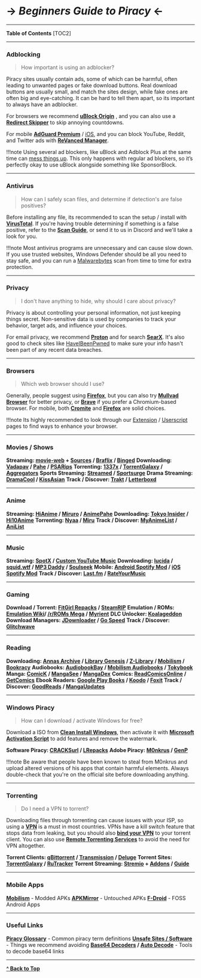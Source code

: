 # -> ***Beginners Guide to Piracy*** <-




***
**Table of Contents**
[TOC2]

***

### Adblocking

> How important is using an adblocker?

Piracy sites usually contain ads, some of which can be harmful, often leading to unwanted pages or fake download buttons. Real download buttons are usually small, and match the sites design, while fake ones are often big and eye-catching. It can be hard to tell them apart, so its important to always have an adblocker.

For browsers we recommend **[uBlock Origin](https://github.com/gorhill/uBlock#installation)** , and you can also use a **[Redirect Skipper](https://fmhy.net/adblockvpnguide#redirect-bypass)** to skip annoying countdowns. 

For mobile **[AdGuard Premium](https://rentry.co/FMHYBase64#adguard-premium)** / [iOS](https://rentry.co/FMHYBase64#adguard-pro-ios), and you can block YouTube, Reddit, and Twitter ads with **[ReVanced Manager](https://github.com/revanced/revanced-manager)**.

!!!note Using several ad blockers, like uBlock and Adblock Plus at the same time can [mess things up](https://twitter.com/gorhill/status/1033706103782170625). This only happens with regular ad blockers, so it’s perfectly okay to use uBlock alongside something like SponsorBlock.

***

### Antivirus

> How can I safely scan files, and determine if detection's are false positives?

Before installing any file, its recommended to scan the setup / install with **[VirusTotal](https://www.virustotal.com/)**. If you're having trouble determining if something is a false positive, refer to the **[Scan Guide](https://rentry.co/VTGuide)**, or send it to us in Discord and we'll take a look for you.

!!!note Most antivirus programs are unnecessary and can cause slow down. If you use trusted websites, Windows Defender should be all you need to stay safe, and you can run a [Malwarebytes](https://www.malwarebytes.com/) scan from time to time for extra protection.

***

### Privacy 

> I don't have anything to hide, why should I care about privacy?

Privacy is about controlling your personal information, not just keeping things secret. Non-sensitive data is used by companies to track your behavior, target ads, and influence your choices. 

For email privacy, we recommend **[Proton](https://proton.me/mail)** and for search **[SearX](https://searx.fmhy.net/)**. It's also good to check sites like [HaveIBeenPwned](https://haveibeenpwned.com/Passwords) to make sure your info hasn't been part of any recent data breaches.

***

### Browsers

> Which web browser should I use?

Generally, people suggest using  **[Firefox](https://www.mozilla.org/en-US/firefox/new/)**, but you can also try **[Mullvad Browser](https://mullvad.net/en/browser)** for better privacy, or **[Brave](https://brave.com/)** if you prefer a Chromium-based browser. For mobile, both **[Cromite](https://github.com/uazo/cromite)** and **[Firefox](https://www.mozilla.org/en-US/firefox/browsers/mobile/android/)** are solid choices.


!!!note Its highly recommended to look through our [Extension](https://www.reddit.com/r/FREEMEDIAHECKYEAH/wiki/internet-tools#wiki_.25B7_browser_extensions) / [Userscript](https://www.reddit.com/r/FREEMEDIAHECKYEAH/wiki/internet-tools#wiki_.25B7_userscripts) pages to find ways to enhance your browser.

***

### Movies / Shows

**Streaming: [movie-web](https://erynith.github.io/movie-web-instances/) + [Sources](https://pastebin.com/w8Brq2UA) / [Braflix](https://www.braflix.ru/) / [Binged](https://binged.to/)**
**Downloading:  [Vadapav](https://rentry.co/FMHYBase64#vadapav) / [Pahe](https://pahe.ink/) / [PSARips](https://psa.wf/)**
**Torrenting: [1337x](https://1337x.to/movie-library/1/) / [TorrentGalaxy](https://torrentgalaxy.to/torrents.php?parent_cat=Movies) / [Aggregators](https://www.reddit.com/r/FREEMEDIAHECKYEAH/wiki/torrent/#wiki_.25B7_aggregators)**
**Sports Streaming: [Streamed](https://streamed.su/) / [Sportsurge](https://v2.sportsurge.net/home4/)**
**Drama Streaming: [DramaCool](https://asianc.to/) / [KissAsian](https://kissasian.video/)**
**Track / Discover: [Trakt](https://trakt.tv/) / [Letterboxd](https://letterboxd.com/)**

***

### Anime 

**Streaming: [HiAnime](https://hianime.to/) / [Miruro](https://www.miruro.com/) / [AnimePahe](https://animepahe.ru/)**
**Downloading: [Tokyo Insider](https://www.tokyoinsider.com/) / [Hi10Anime](https://hi10anime.com/)**
**Torrenting: [Nyaa](https://nyaa.si/) / [Miru](https://miru.watch/)**
**Track / Discover: [MyAnimeList](https://myanimelist.net/) / [AniList](https://anilist.co/)**

***

### Music

**Streaming: [SpotX](https://open.spotify.com/) / [Custom YouTube Music](https://th-ch.github.io/youtube-music/)**
**Downloading: [lucida](https://lucida.to/) / [squid.wtf](https://deezer.squid.wtf/) / [MP3 Daddy](https://mp3-daddy.com/) / [Soulseek](https://slsknet.org/)**
**Mobile: [Android Spotify Mod](https://rentry.co/FMHYBase64#modded-spotify-apk) / [iOS Spotify Mod](https://rentry.co/FMHYBase64#spotify)** 
**Track / Discover: [Last.fm](https://www.last.fm/home) / [RateYourMusic](https://rateyourmusic.com/)**

***

### Gaming

**Download / Torrent: [FitGirl Repacks](https://fitgirl-repacks.site/) / [SteamRIP](https://steamrip.com/)**
**Emulation / ROMs: [Emulation Wiki](https://emulation.gametechwiki.com/index.php/Main_Page)/ [/r/ROMs Mega](https://r-roms.github.io/) / [Myrient](https://myrient.erista.me/)**
**DLC Unlocker: [Koalageddon](https://github.com/acidicoala/Koalageddon/)** 
**Download Managers: [JDownloader](https://jdownloader.org/jdownloader2) / [Go Speed](https://gopeed.com/)**
**Track / Discover: [Glitchwave](https://glitchwave.com/)**

***

### Reading

**Downloading: [Annas Archive](https://annas-archive.org/) / [Library Genesis](https://libgen.rs/) / [Z-Library](https://singlelogin.re/) / [Mobilism](https://forum.mobilism.org) / [Bookracy](https://bookracy.ru)**
**Audiobooks: [AudiobookBay](https://audiobookbay.lu/) / [Mobilism Audiobooks](https://forum.mobilism.org/viewforum.php?f=124) / [Tokybook](https://tokybook.com/)**
**Manga: [ComicK](https://comick.io/) / [MangaSee](https://mangasee123.com/) / [MangaDex](https://mangadex.org/)**
**Comics: [ReadComicsOnline](https://readcomiconline.li/) / [GetComics](https://getcomics.org/)**
**Ebook Readers: [Google Play Books](https://play.google.com/books) / [Koodo](https://www.koodoreader.com/) / [Foxit](https://www.foxit.com/pdf-reader/)**
**Track / Discover: [GoodReads](https://www.goodreads.com/) / [MangaUpdates](https://www.mangaupdates.com/)**

***

### Windows Piracy

> How can I download / activate Windows for free?

Download a ISO from **[Clean Install Windows](https://massgrave.dev/genuine-installation-media)**, then activate it with **[Microsoft Activation Script](https://massgrave.dev/#Method-1---PowerShell)** to add features and remove the watermark.

**Software Piracy: [CRACKSurl](https://cracksurl.com/) / [LRepacks](https://lrepacks.net/)**
**Adobe Piracy: [M0nkrus](https://w14.monkrus.ws/) / [GenP](https://www.reddit.com/r/GenP/wiki/redditgenpguides/)**

!!!note Be aware that people have been known to steal from M0nkrus and upload altered versions of his apps that contain harmful elements. Always double-check that you're on the official site before downloading anything.

***

### Torrenting

> Do I need a VPN to torrent?

Downloading files through torrenting can cause issues with your ISP, so using a **[VPN](https://www.reddit.com/r/FREEMEDIAHECKYEAH/wiki/adblock-vpn-privacy#wiki_.25BA_vpn)** is a must in most countries. VPNs have a kill switch feature that stops data from leaking, but you should also **[bind your VPN](https://redd.it/ssy8vv)** to your torrent client. You can also use **[Remote Torrenting Services](https://www.reddit.com/r/FREEMEDIAHECKYEAH/wiki/torrent#wiki_.25B7_remote_torrenting)** to avoid the need for VPN altogether.

**Torrent Clients: [qBittorrent](https://www.qbittorrent.org/) / [Transmission](https://transmissionbt.com/) / [Deluge](https://www.deluge-torrent.org/)**
**Torrent Sites:  [TorrentGalaxy](https://torrentgalaxy.to/) / [RuTracker](https://rutracker.org/)**
**Torrent Streaming: [Stremio](https://www.stremio.com/) + [Addons](https://stremio-addons.netlify.app/) / [Guide](https://viren070.github.io/guides/stremio/guide)**

***

### Mobile Apps

**[Mobilism](https://forum.mobilism.org/viewforum.php?f=398)** - Modded APKs
**[APKMirror](https://www.apkmirror.com/)** - Untouched APKs
**[F-Droid](https://f-droid.org/)** - FOSS Android Apps

***

### Useful Links

**[Piracy Glossary](https://rentry.org/the-piracy-glossary)** - Common piracy term definitions
**[Unsafe Sites / Software](https://redd.it/10bh0h9)** - Things we recommend avoiding
**[Base64 Decoders](https://fmhy.net/text-tools#encode-decode) / [Auto Decode](https://greasyfork.org/en/scripts/485772)** - Tools to decode base64 links

***

**[^ Back to Top](#beginners-guide-to-piracy)**